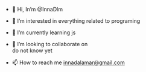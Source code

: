 - 👋 Hi, In’m @InnaDlm
- 👀 I’m interested in 
everything related to programing 
- 🌱 I’m currently learning  js
- 💞️ I’m looking to collaborate on  
do not know yet

- 📫 How to reach me innadalamar@gmail.com

<!---
InnaDlm/InnaDlm is a ✨ special ✨ repository because its `README.md` (this file) appears on your GitHub profile.
You can click the Preview link to take a look at your changes.
--->
